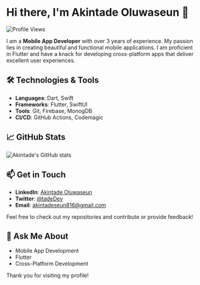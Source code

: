 # Hi there, I'm Akintade Oluwaseun 👋

![Profile Views](https://komarev.com/ghpvc/?username=tade-dev&color=green)

I am a **Mobile App Developer** with over 3 years of experience. My passion lies in creating beautiful and functional mobile applications. I am proficient in Flutter and have a knack for developing cross-platform apps that deliver excellent user experiences.

## 🛠️ Technologies & Tools

- **Languages**: Dart, Swift
- **Frameworks**: Flutter, SwiftUI
- **Tools**: Git, Firebase, MonogDB
- **CI/CD**: GitHub Actions, Codemagic

<!-- ## 🚀 Projects

Here are a few projects I've worked on:

### [Project 1](https://github.com/yourusername/project1)
- **Description**: Brief description of the project.
- **Technologies Used**: Flutter, Firebase

### [Project 2](https://github.com/yourusername/project2)
- **Description**: Brief description of the project.
- **Technologies Used**: Flutter, SQLite -->

## 📈 GitHub Stats

![Akintade's GitHub stats](https://github-readme-stats.vercel.app/api?username=tade-dev&show_icons=true&theme=radical)

## 📫 Get in Touch

- **LinkedIn**: [Akintade Oluwaseun](https://www.linkedin.com/in/oluwaseun-akintade-620b26223)
- **Twitter**: [@tadeDev](https://x.com/tadeDev_)
- **Email**: akintadeseun816@gmail.com

Feel free to check out my repositories and contribute or provide feedback!

## 💬 Ask Me About

- Mobile App Development
- Flutter
- Cross-Platform Development

Thank you for visiting my profile!
